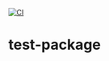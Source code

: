 [![CI](https://github.com/mjeightyfive/test-package/actions/workflows/main.yml/badge.svg)](https://github.com/mjeightyfive/test-package/actions/workflows/main.yml)

# test-package
